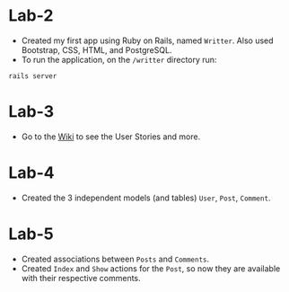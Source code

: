 # Lab-2
- Created my first app using Ruby on Rails, named `Writter`. Also used Bootstrap, CSS, HTML, and PostgreSQL. 
- To run the application, on the `/writter` directory run: 
```
rails server
```
# Lab-3
- Go to the [Wiki](https://github.com/beatricebretti/Lab-2/wiki) to see the User Stories and more.

# Lab-4
- Created the 3 independent models (and tables) `User`, `Post`, `Comment`.

# Lab-5
- Created associations between `Posts` and `Comments`.
- Created `Index` and `Show` actions for the `Post`, so now they are available with their respective comments.
